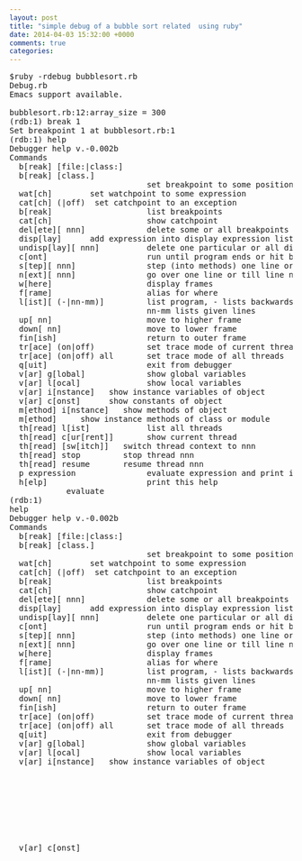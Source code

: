 ```yaml
---
layout: post
title: "simple debug of a bubble sort related  using ruby"
date: 2014-04-03 15:32:00 +0000
comments: true
categories: 
---
```


<pre>
$ruby -rdebug bubblesort.rb 
Debug.rb
Emacs support available.

bubblesort.rb:12:array_size = 300
(rdb:1) break 1
Set breakpoint 1 at bubblesort.rb:1
(rdb:1) help
Debugger help v.-0.002b
Commands
  b[reak] [file:|class:]<line|method>
  b[reak] [class.]<line|method>
                             set breakpoint to some position
  wat[ch] <expression>       set watchpoint to some expression
  cat[ch] (<exception>|off)  set catchpoint to an exception
  b[reak]                    list breakpoints
  cat[ch]                    show catchpoint
  del[ete][ nnn]             delete some or all breakpoints
  disp[lay] <expression>     add expression into display expression list
  undisp[lay][ nnn]          delete one particular or all display expressions
  c[ont]                     run until program ends or hit breakpoint
  s[tep][ nnn]               step (into methods) one line or till line nnn
  n[ext][ nnn]               go over one line or till line nnn
  w[here]                    display frames
  f[rame]                    alias for where
  l[ist][ (-|nn-mm)]         list program, - lists backwards
                             nn-mm lists given lines
  up[ nn]                    move to higher frame
  down[ nn]                  move to lower frame
  fin[ish]                   return to outer frame
  tr[ace] (on|off)           set trace mode of current thread
  tr[ace] (on|off) all       set trace mode of all threads
  q[uit]                     exit from debugger
  v[ar] g[lobal]             show global variables
  v[ar] l[ocal]              show local variables
  v[ar] i[nstance] <object>  show instance variables of object
  v[ar] c[onst] <object>     show constants of object
  m[ethod] i[nstance] <obj>  show methods of object
  m[ethod] <class|module>    show instance methods of class or module
  th[read] l[ist]            list all threads
  th[read] c[ur[rent]]       show current thread
  th[read] [sw[itch]] <nnn>  switch thread context to nnn
  th[read] stop <nnn>        stop thread nnn
  th[read] resume <nnn>      resume thread nnn
  p expression               evaluate expression and print its value
  h[elp]                     print this help
  <everything else>          evaluate
(rdb:1) 
help
Debugger help v.-0.002b
Commands
  b[reak] [file:|class:]<line|method>
  b[reak] [class.]<line|method>
                             set breakpoint to some position
  wat[ch] <expression>       set watchpoint to some expression
  cat[ch] (<exception>|off)  set catchpoint to an exception
  b[reak]                    list breakpoints
  cat[ch]                    show catchpoint
  del[ete][ nnn]             delete some or all breakpoints
  disp[lay] <expression>     add expression into display expression list
  undisp[lay][ nnn]          delete one particular or all display expressions
  c[ont]                     run until program ends or hit breakpoint
  s[tep][ nnn]               step (into methods) one line or till line nnn
  n[ext][ nnn]               go over one line or till line nnn
  w[here]                    display frames
  f[rame]                    alias for where
  l[ist][ (-|nn-mm)]         list program, - lists backwards
                             nn-mm lists given lines
  up[ nn]                    move to higher frame
  down[ nn]                  move to lower frame
  fin[ish]                   return to outer frame
  tr[ace] (on|off)           set trace mode of current thread
  tr[ace] (on|off) all       set trace mode of all threads
  q[uit]                     exit from debugger
  v[ar] g[lobal]             show global variables
  v[ar] l[ocal]              show local variables
  v[ar] i[nstance] <object>  show instance variables of object
  v[ar] c[onst] <object>     show constants of object
  m[ethod] i[nstance] <obj>  show methods of object
  m[ethod] <class|module>    show instance methods of class or module
  th[read] l[ist]            list all threads
  th[read] c[ur[rent]]       show current thread
  th[read] [sw[itch]] <nnn>  switch thread context to nnn
  th[read] stop <nnn>        stop thread nnn
  th[read] resume <nnn>      resume thread nnn
  p expression               evaluate expression and print its value
  h[elp]                     print this help
  <everything else>          evaluate
(rdb:1) next
bubblesort.rb:13:x = 0
(rdb:1) next
bubblesort.rb:14:y = 0
(rdb:1) w
--> #1 bubblesort.rb:14
(rdb:1) l
[9, 18] in bubblesort.rb
   9  =end
   10  
   11  
   12  array_size = 300
   13  x = 0
=> 14  y = 0
   15  z = 0
   16  hold = 0
   17  ran = Array.new(array_size)
   18  
(rdb:1) up
At toplevel
#1 bubblesort.rb:14
(rdb:1) down
At stack bottom
#1 bubblesort.rb:14
(rdb:1) next
bubblesort.rb:15:z = 0
(rdb:1) next
bubblesort.rb:16:hold = 0
(rdb:1) next
bubblesort.rb:17:ran = Array.new(array_size)
(rdb:1) next
bubblesort.rb:19:while x < array_size  
(rdb:1) next
bubblesort.rb:20:    ran[x] = rand(1..1000)
(rdb:1) next
bubblesort.rb:21:    x +=1
(rdb:1) next
bubblesort.rb:20:    ran[x] = rand(1..1000)
(rdb:1) w
--> #1 bubblesort.rb:20
(rdb:1) l
[15, 24] in bubblesort.rb
   15  z = 0
   16  hold = 0
   17  ran = Array.new(array_size)
   18  
   19  while x < array_size  
=> 20      ran[x] = rand(1..1000)
   21      x +=1
   22  end
   23  
   24  x = 0
(rdb:1) trace on
Trace on.
(rdb:1) next
#0:bubblesort.rb:21::-:     x +=1
bubblesort.rb:21:    x +=1
(rdb:1) next
#0:bubblesort.rb:20::-:     ran[x] = rand(1..1000)
bubblesort.rb:20:    ran[x] = rand(1..1000)
(rdb:1) next
#0:bubblesort.rb:21::-:     x +=1
bubblesort.rb:21:    x +=1
(rdb:1) trace off
Trace off.
(rdb:1) next
bubblesort.rb:20:    ran[x] = rand(1..1000)
(rdb:1) next
bubblesort.rb:21:    x +=1
(rdb:1) next
bubblesort.rb:20:    ran[x] = rand(1..1000)
(rdb:1) w
--> #1 bubblesort.rb:20
(rdb:1) f
--> #1 bubblesort.rb:20
(rdb:1) l
[15, 24] in bubblesort.rb
   15  z = 0
   16  hold = 0
   17  ran = Array.new(array_size)
   18  
   19  while x < array_size  
=> 20      ran[x] = rand(1..1000)
   21      x +=1
   22  end
   23  
   24  x = 0
(rdb:1) q
Really quit? (y/n) y
$

</pre>